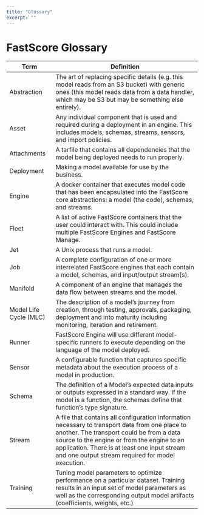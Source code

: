 ```yaml
---
title: "Glossary"
excerpt: ""
---
```

# FastScore Glossary

| Term | Definition |
| --- | --- |
| Abstraction | The art of replacing specific details (e.g. this model reads from an S3 bucket) with generic ones (this model reads data from a data handler, which may be S3 but may be something else entirely). |
| Asset | Any individual component that is used and required during a deployment in an engine. This includes models, schemas, streams, sensors, and import policies. |
| Attachments | A tarfile that contains all dependencies that the model being deployed needs to run properly. |
| Deployment | Making a model available for use by the business. |
| Engine | A docker container that executes model code that has been encapsulated into the FastScore core abstractions: a model (the code), schemas, and streams. |
| Fleet | A list of active FastScore containers that the user could interact with. This could include multiple FastScore Engines and FastScore Manage. |
| Jet | A Unix process that runs a model. |
| Job | A complete configuration of one or more interrelated FastScore engines that each contain a model, schemas, and input/output stream(s). |
| Manifold | A component of an engine that manages the data flow between streams and the model. |
| Model Life Cycle (MLC) | The description of a model’s journey from creation, through testing, approvals, packaging, deployment and into maturity including monitoring, iteration and retirement. |
| Runner | FastScore Engine will use different model-specific runners to execute depending on the language of the model deployed. |
| Sensor | A configurable function that captures specific metadata about the execution process of a model in production. |
| Schema | The definition of a Model’s expected data inputs or outputs expressed in a standard way. If the model is a function, the schemas define that function’s type signature. |
| Stream | A file that contains all configuration information necessary to transport data from one place to another. The transport could be from a data source to the engine or from the engine to an application. There is at least one input stream and one output stream required for model execution. |
| Training | Tuning model parameters to optimize performance on a particular dataset. Training results in an input set of model parameters as well as the corresponding output model artifacts (coefficients, weights, etc.) |
